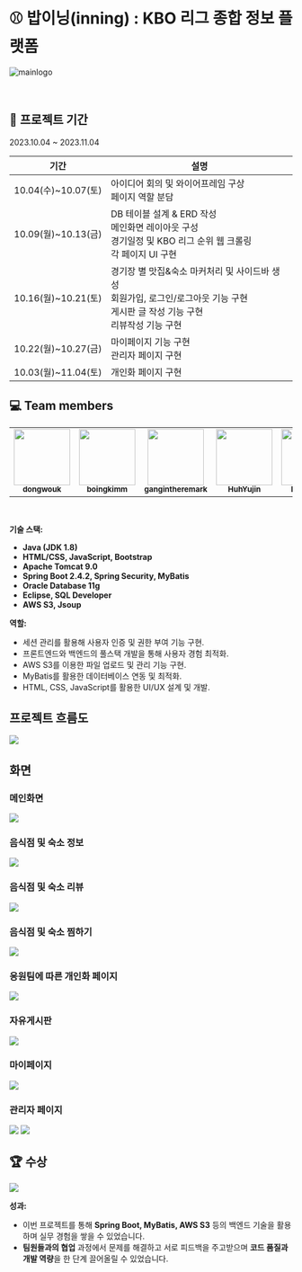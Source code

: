 # ⚾️ 밥이닝(inning) : KBO 리그 종합 정보 플랫폼
![mainlogo](https://github.com/gangintheremark/bap_inning/assets/81904943/94fa2081-c814-488f-a374-515e4bef8ca3)

<br>

## 📆 프로젝트 기간

2023.10.04 ~ 2023.11.04

| 기간                | 설명                                                         |
| ------------------- | ------------------------------------------------------------ |
| 10.04(수)~10.07(토) | 아이디어 회의 및 와이어프레임 구상<br>  페이지 역할 분담                        |
| 10.09(월)~10.13(금) | DB 테이블 설계 & ERD 작성<br> 메인화면 레이아웃 구성<br> 경기일정 및 KBO 리그 순위 웹 크롤링<br>각 페이지 UI 구현                                  |
| 10.16(월)~10.21(토) | 경기장 별 맛집&숙소 마커처리 및 사이드바 생성<br>회원가입, 로그인/로그아웃 기능 구현<br>게시판 글 작성 기능 구현<br> 리뷰작성 기능 구현   |
| 10.22(월)~10.27(금) | 마이페이지 기능 구현<br> 관리자 페이지 구현<br> |
| 10.03(월)~11.04(토) | 개인화 페이지 구현  |

## 💻 Team members  

<table>
  <tr>
    <td align="center"><a href="https://github.com/dongwouk"><img src="https://avatars.githubusercontent.com/u/129401432?v=4" width="100px;" a><br><sub><b>dongwouk</sub></a></td>
    <td align="center"><a href="https://github.com/boingkimm"><img src="https://avatars.githubusercontent.com/u/138134826?v=4" width="100px;"/><br><sub><b>boingkimm</b></sub></a></td>
    <td align="center"><a href="https://github.com/gangintheremark"><img src="https://avatars.githubusercontent.com/u/81904943?v=4" width="100px;"/><br><sub><b>gangintheremark</b></sub></td>
    <td align="center"><a href="https://github.com/HuhYujin"><img src="https://avatars.githubusercontent.com/u/138845035?v=4" width="100px;"/><br><sub><b>HuhYujin</b></sub></a></td>
    <td align="center"><a href="https://github.com/Hyejinee9"><img src="https://avatars.githubusercontent.com/u/138734570?v=4" width="100px;" /><br><sub><b>Hyejinee9</b></sub></a></td>
  </tr>
</table>
<br>

**기술 스택:**  
- **Java (JDK 1.8)**  
- **HTML/CSS, JavaScript, Bootstrap**  
- **Apache Tomcat 9.0**  
- **Spring Boot 2.4.2, Spring Security, MyBatis**  
- **Oracle Database 11g**  
- **Eclipse, SQL Developer**  
- **AWS S3, Jsoup**

**역할:**  
- 세션 관리를 활용해 사용자 인증 및 권한 부여 기능 구현.  
- 프론트엔드와 백엔드의 풀스택 개발을 통해 사용자 경험 최적화.  
- AWS S3를 이용한 파일 업로드 및 관리 기능 구현.  
- MyBatis를 활용한 데이터베이스 연동 및 최적화.  
- HTML, CSS, JavaScript를 활용한 UI/UX 설계 및 개발.   

## 프로젝트 흐름도
![](https://velog.velcdn.com/images/gangintheremark/post/659d9767-5c41-45da-b749-13cb53687318/image.png)


## 화면 
### 메인화면
![](https://velog.velcdn.com/images/gangintheremark/post/1a0f8d3e-cd58-4053-a1a3-1bb4edd576bd/image.gif)

### 음식점 및 숙소 정보 
![](https://velog.velcdn.com/images/gangintheremark/post/6ff17d01-2f4e-42d2-8f9f-f9942eac515b/image.gif)

### 음식점 및 숙소 리뷰
![](https://velog.velcdn.com/images/gangintheremark/post/4cb7cc62-7b3b-4014-9910-6a15816ec407/image.gif)

### 음식점 및 숙소 찜하기
![](https://velog.velcdn.com/images/gangintheremark/post/47cb192f-087d-43c1-8c9e-06a314295b93/image.gif)

### 응원팀에 따른 개인화 페이지 
![](https://velog.velcdn.com/images/gangintheremark/post/90f0005b-bdb8-4957-a1f4-6b1ecde40241/image.gif)

### 자유게시판
![](https://velog.velcdn.com/images/gangintheremark/post/856e2ee9-21b4-44c3-a6bf-279f8b14cf6b/image.gif)

### 마이페이지
![](https://velog.velcdn.com/images/gangintheremark/post/20b0d025-2619-4b3c-8f0d-80adc3177fe0/image.gif)

### 관리자 페이지
![](https://velog.velcdn.com/images/gangintheremark/post/444f5700-aa49-43ef-8942-0df0e4277f94/image.gif)
![](https://velog.velcdn.com/images/gangintheremark/post/33a67e5d-ee10-4690-8f66-d747e1bfa55f/image.gif)

## 🏆 수상 
![](https://velog.velcdn.com/images/gangintheremark/post/da0c7a50-b8f2-411a-8e6b-4429e58538f9/image.jpg)

**성과:**  
- 이번 프로젝트를 통해 **Spring Boot, MyBatis, AWS S3** 등의 백엔드 기술을 활용하며 실무 경험을 쌓을 수 있었습니다.  
- **팀원들과의 협업** 과정에서 문제를 해결하고 서로 피드백을 주고받으며 **코드 품질과 개발 역량**을 한 단계 끌어올릴 수 있었습니다.
